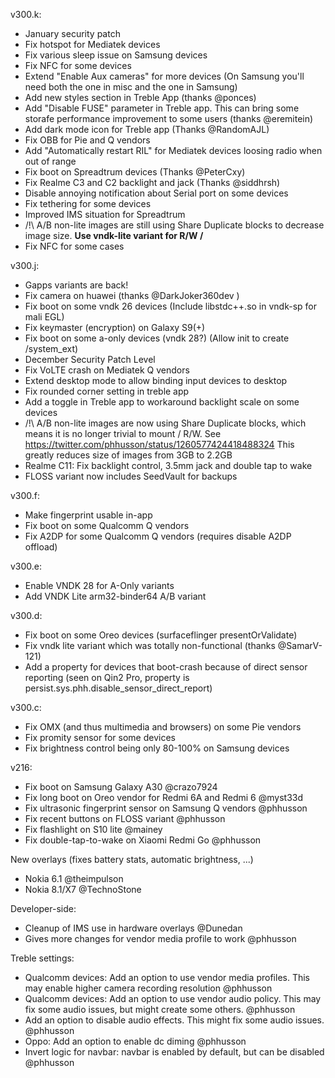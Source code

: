 v300.k:
- January security patch
- Fix hotspot for Mediatek devices
- Fix various sleep issue on Samsung devices
- Fix NFC for some devices
- Extend "Enable Aux cameras" for more devices (On Samsung you'll need both the one in misc and the one in Samsung)
- Add new styles section in Treble App (thanks @ponces)
- Add "Disable FUSE" parameter in Treble app. This can bring some storafe performance improvement to some users (thanks @eremitein)
- Add dark mode icon for Treble app (Thanks @RandomAJL)
- Fix OBB for Pie and Q vendors
- Add "Automatically restart RIL" for Mediatek devices loosing radio when out of range
- Fix boot on Spreadtrum devices (Thanks @PeterCxy)
- Fix Realme C3 and C2 backlight and jack (Thanks @siddhrsh)
- Disable annoying notification about Serial port on some devices
- Fix tethering for some devices
- Improved IMS situation for Spreadtrum
- /!\ A/B non-lite images are still using Share Duplicate blocks to decrease image size. **Use vndk-lite variant for R/W /**
- Fix NFC for some cases

v300.j:
- Gapps variants are back!
- Fix camera on huawei (thanks @DarkJoker360dev )
- Fix boot on some vndk 26 devices (Include libstdc++.so in vndk-sp for mali EGL)
- Fix keymaster (encryption) on Galaxy S9(+)
- Fix boot on some a-only devices (vndk 28?) (Allow init to create /system_ext)
- December Security Patch Level
- Fix VoLTE crash on Mediatek Q vendors
- Extend desktop mode to allow binding input devices to desktop
- Fix rounded corner setting in treble app
- Add a toggle in Treble app to workaround backlight scale on some devices
- /!\ A/B non-lite images are now using Share Duplicate blocks, which means it is no longer trivial to mount / R/W. See https://twitter.com/phhusson/status/1260577424418488324 This greatly reduces size of images from 3GB to 2.2GB
- Realme C11: Fix backlight control, 3.5mm jack and double tap to wake
- FLOSS variant now includes SeedVault for backups

v300.f:
- Make fingerprint usable in-app
- Fix boot on some Qualcomm Q vendors
- Fix A2DP for some Qualcomm Q vendors (requires disable A2DP offload)

v300.e:
- Enable VNDK 28 for A-Only variants
- Add VNDK Lite arm32-binder64 A/B variant


v300.d:
- Fix boot on some Oreo devices (surfaceflinger presentOrValidate)
- Fix vndk lite variant which was totally non-functional (thanks @SamarV-121)
- Add a property for devices that boot-crash because of direct sensor reporting (seen on Qin2 Pro, property is persist.sys.phh.disable_sensor_direct_report)

v300.c:
- Fix OMX (and thus multimedia and browsers) on some Pie vendors
- Fix promity sensor for some devices
- Fix brightness control being only 80-100% on Samsung devices

v216:
- Fix boot on Samsung Galaxy A30 @crazo7924
- Fix long boot on Oreo vendor for Redmi 6A and Redmi 6 @myst33d
- Fix ultrasonic fingerprint sensor on Samsung Q vendors @phhusson
- Fix recent buttons on FLOSS variant @phhusson
- Fix flashlight on S10 lite @mainey
- Fix double-tap-to-wake on Xiaomi Redmi Go @phhusson

New overlays (fixes battery stats, automatic brightness, ...)
- Nokia 6.1 @theimpulson
- Nokia 8.1/X7 @TechnoStone

Developer-side:
- Cleanup of IMS use in hardware overlays @Dunedan
- Gives more changes for vendor media profile to work @phhusson

Treble settings:
- Qualcomm devices: Add an option to use vendor media profiles. This may enable higher camera recording resolution @phhusson
- Qualcomm devices: Add an option to use vendor audio policy. This may fix some audio issues, but might create some others. @phhusson
- Add an option to disable audio effects. This might fix some audio issues. @phhusson
- Oppo: Add an option to enable dc diming @phhusson
- Invert logic for navbar: navbar is enabled by default, but can be disabled @phhusson
